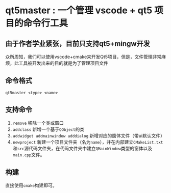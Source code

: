 # qt5master : 一个管理 vscode + qt5 项目的命令行工具
## 由于作者学业紧张，目前只支持qt5+mingw开发
众所周知，我们可以使用vscode+cmake来开发Qt5项目，但是，文件管理非常麻烦，此工具被开发出来的目的就是为了管理项目文件

## 命令格式
```
qt5master <type> <name>
```
## 支持命令
1. `remove` 移除一个类或窗口
2. `addclass` 新增一个基于`QObject`的类
3. `addwidget addmainwindow adddialog` 新增对应的窗体文件（带ui默认文件）
4. `newproject` 新建一个项目文件夹（名为`name`），并在内部建立`CMakeList.txt`和`src`源代码文件夹，在代码文件夹中建立`QMainWindow`类型的窗体以及`main.cpp`文件。

## 构建
直接使用`cmake`构建即可。